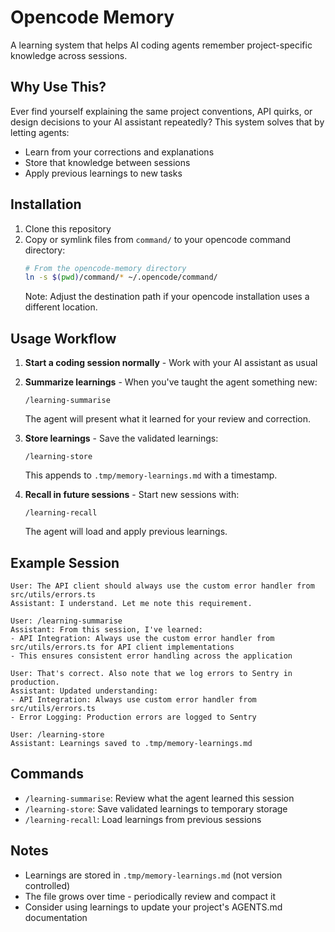 # Opencode Memory

A learning system that helps AI coding agents remember project-specific knowledge across sessions.

## Why Use This?

Ever find yourself explaining the same project conventions, API quirks, or design decisions to your AI assistant repeatedly? This system solves that by letting agents:
- Learn from your corrections and explanations
- Store that knowledge between sessions
- Apply previous learnings to new tasks

## Installation

1. Clone this repository
2. Copy or symlink files from `command/` to your opencode command directory:
   ```bash
   # From the opencode-memory directory
   ln -s $(pwd)/command/* ~/.opencode/command/
   ```
   Note: Adjust the destination path if your opencode installation uses a different location.

## Usage Workflow

1. **Start a coding session normally** - Work with your AI assistant as usual

2. **Summarize learnings** - When you've taught the agent something new:
   ```
   /learning-summarise
   ```
   The agent will present what it learned for your review and correction.

3. **Store learnings** - Save the validated learnings:
   ```
   /learning-store
   ```
   This appends to `.tmp/memory-learnings.md` with a timestamp.

4. **Recall in future sessions** - Start new sessions with:
   ```
   /learning-recall
   ```
   The agent will load and apply previous learnings.

## Example Session

```
User: The API client should always use the custom error handler from src/utils/errors.ts
Assistant: I understand. Let me note this requirement.

User: /learning-summarise
Assistant: From this session, I've learned:
- API Integration: Always use the custom error handler from src/utils/errors.ts for API client implementations
- This ensures consistent error handling across the application

User: That's correct. Also note that we log errors to Sentry in production.
Assistant: Updated understanding:
- API Integration: Always use custom error handler from src/utils/errors.ts
- Error Logging: Production errors are logged to Sentry

User: /learning-store
Assistant: Learnings saved to .tmp/memory-learnings.md
```

## Commands

- `/learning-summarise`: Review what the agent learned this session
- `/learning-store`: Save validated learnings to temporary storage
- `/learning-recall`: Load learnings from previous sessions

## Notes

- Learnings are stored in `.tmp/memory-learnings.md` (not version controlled)
- The file grows over time - periodically review and compact it
- Consider using learnings to update your project's AGENTS.md documentation
